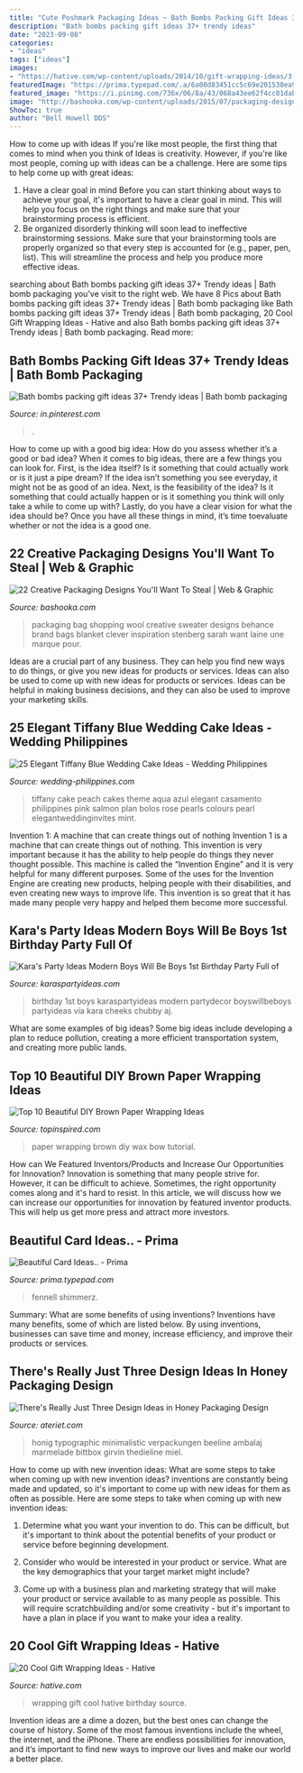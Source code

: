 ```yaml
---
title: "Cute Poshmark Packaging Ideas ~ Bath Bombs Packing Gift Ideas 37+ Trendy Ideas"
description: "Bath bombs packing gift ideas 37+ trendy ideas"
date: "2023-09-08"
categories:
- "ideas"
tags: ["ideas"]
images:
- "https://hative.com/wp-content/uploads/2014/10/gift-wrapping-ideas/3-cool-gift-wrapping-ideas.jpg"
featuredImage: "https://prima.typepad.com/.a/6a00d83451cc5c69e201538ea9d22e970b-600wi"
featured_image: "https://i.pinimg.com/736x/06/8a/43/068a43ee62f4cc01dabeb8f60e69a2f3.jpg"
image: "http://bashooka.com/wp-content/uploads/2015/07/packaging-designs-2015-15.jpg"
ShowToc: true
author: "Bell Howell DDS"
---
```



How to come up with ideas
If you're like most people, the first thing that comes to mind when you think of Ideas is creativity. However, if you're like most people, coming up with ideas can be a challenge. 
Here are some tips to help come up with great ideas: 
1. Have a clear goal in mind 
Before you can start thinking about ways to achieve your goal, it's important to have a clear goal in mind. This will help you focus on the right things and make sure that your brainstorming process is efficient. 
2. Be organized 
 disorderly thinking will soon lead to ineffective brainstorming sessions. Make sure that your brainstorming tools are properly organized so that every step is accounted for (e.g., paper, pen, list). This will streamline the process and help you produce more effective ideas. 

	

		
searching about Bath bombs packing gift ideas 37+ Trendy ideas | Bath bomb packaging you've visit to the right web. We have 8 Pics about Bath bombs packing gift ideas 37+ Trendy ideas | Bath bomb packaging like Bath bombs packing gift ideas 37+ Trendy ideas | Bath bomb packaging, 20 Cool Gift Wrapping Ideas - Hative and also Bath bombs packing gift ideas 37+ Trendy ideas | Bath bomb packaging. Read more:
		
    
## Bath Bombs Packing Gift Ideas 37+ Trendy Ideas | Bath Bomb Packaging

<img loading=lazy src="https://i.pinimg.com/736x/06/8a/43/068a43ee62f4cc01dabeb8f60e69a2f3.jpg" onerror="this.onerror=null;this.src='https://tse4.mm.bing.net/th?id=OIP.Ic3zE_nAZyGwy4GuIptk9gAAAA&amp;pid=15.1';" alt="Bath bombs packing gift ideas 37+ Trendy ideas | Bath bomb packaging">

_Source: in.pinterest.com_

>. 

	

How to come up with a good big idea: How do you assess whether it’s a good or bad idea?
When it comes to big ideas, there are a few things you can look for. First, is the idea itself? Is it something that could actually work or is it just a pipe dream? If the idea isn’t something you see everyday, it might not be as good of an idea. Next, is the feasibility of the idea? Is it something that could actually happen or is it something you think will only take a while to come up with? Lastly, do you have a clear vision for what the idea should be? Once you have all these things in mind, it’s time toevaluate whether or not the idea is a good one.

    
## 22 Creative Packaging Designs You&#039;ll Want To Steal | Web &amp; Graphic

<img loading=lazy src="http://bashooka.com/wp-content/uploads/2015/07/packaging-designs-2015-15.jpg" onerror="this.onerror=null;this.src='https://tse2.mm.bing.net/th?id=OIP.NWjcmmnxfX8_shDPxw806QHaJ6&amp;pid=15.1';" alt="22 Creative Packaging Designs You&#039;ll Want To Steal | Web &amp; Graphic">

_Source: bashooka.com_

>packaging bag shopping wool creative sweater designs behance brand bags blanket clever inspiration stenberg sarah want laine une marque pour. 

	

Ideas are a crucial part of any business. They can help you find new ways to do things, or give you new ideas for products or services. Ideas can also be used to come up with new ideas for products or services. Ideas can be helpful in making business decisions, and they can also be used to improve your marketing skills.

    
## 25 Elegant Tiffany Blue Wedding Cake Ideas - Wedding Philippines

<img loading=lazy src="http://www.wedding-philippines.com/wp-content/uploads/2015/09/Wedding-Philippines-25-Elegant-Tiffany-Blue-Wedding-Cake-Ideas-18.jpg" onerror="this.onerror=null;this.src='https://tse4.mm.bing.net/th?id=OIP.vTYHdCCrDCR2-N8M3wXq7wHaLI&amp;pid=15.1';" alt="25 Elegant Tiffany Blue Wedding Cake Ideas - Wedding Philippines">

_Source: wedding-philippines.com_

>tiffany cake peach cakes theme aqua azul elegant casamento philippines pink salmon plan bolos rose pearls colours pearl elegantweddinginvites mint. 

	

Invention 1: A machine that can create things out of nothing
Invention 1 is a machine that can create things out of nothing. This invention is very important because it has the ability to help people do things they never thought possible. This machine is called the “Invention Engine” and it is very helpful for many different purposes. Some of the uses for the Invention Engine are creating new products, helping people with their disabilities, and even creating new ways to improve life. This invention is so great that it has made many people very happy and helped them become more successful.

    
## Kara&#039;s Party Ideas Modern Boys Will Be Boys 1st Birthday Party Full Of

<img loading=lazy src="http://karaspartyideas.com/wp-content/uploads/2014/02/Modern-Boys-Will-Be-Boys-1st-Birthday-Party-via-Karas-Party-Ideas-KarasPartyIdeas.com-boypartyideas-boyswillbeboys-partydecor-partyideas-27.jpeg" onerror="this.onerror=null;this.src='https://tse4.mm.bing.net/th?id=OIP.p__NOoEoH4ftI1pEDeyJgAHaLH&amp;pid=15.1';" alt="Kara&#039;s Party Ideas Modern Boys Will Be Boys 1st Birthday Party Full of">

_Source: karaspartyideas.com_

>birthday 1st boys karaspartyideas modern partydecor boyswillbeboys partyideas via kara cheeks chubby aj. 

	

What are some examples of big ideas?
Some big ideas include developing a plan to reduce pollution, creating a more efficient transportation system, and creating more public lands.

    
## Top 10 Beautiful DIY Brown Paper Wrapping Ideas

<img loading=lazy src="https://www.topinspired.com/wp-content/uploads/2013/09/top-10-beautiful-diy-brown-paper-wrapping-ideas_06.jpg" onerror="this.onerror=null;this.src='https://tse1.mm.bing.net/th?id=OIP.dWMLzZjt5CNw1My8rUbTLQHaJK&amp;pid=15.1';" alt="Top 10 Beautiful DIY Brown Paper Wrapping Ideas">

_Source: topinspired.com_

>paper wrapping brown diy wax bow tutorial. 

	

How can We Featured Inventors/Products and Increase Our Opportunities for Innovation?
Innovation is something that many people strive for. However, it can be difficult to achieve. Sometimes, the right opportunity comes along and it's hard to resist. In this article, we will discuss how we can increase our opportunities for innovation by featured inventor products. This will help us get more press and attract more investors.

    
## Beautiful Card Ideas.. - Prima

<img loading=lazy src="https://prima.typepad.com/.a/6a00d83451cc5c69e201538ea9d22e970b-600wi" onerror="this.onerror=null;this.src='https://tse2.mm.bing.net/th?id=OIP.MkwgwahvnwVkEyfKKwioXwHaIs&amp;pid=15.1';" alt="Beautiful Card Ideas.. - Prima">

_Source: prima.typepad.com_

>fennell shimmerz. 

	

Summary: What are some benefits of using inventions?
Inventions have many benefits, some of which are listed below. By using inventions, businesses can save time and money, increase efficiency, and improve their products or services.

    
## There&#039;s Really Just Three Design Ideas In Honey Packaging Design

<img loading=lazy src="https://www.ateriet.com/wp-content/uploads/2014/09/minimalistic-1.jpeg" onerror="this.onerror=null;this.src='https://tse2.mm.bing.net/th?id=OIP._fHzjw_GxQUDRlV4JogtUgHaIN&amp;pid=15.1';" alt="There&#039;s Really Just Three Design Ideas in Honey Packaging Design">

_Source: ateriet.com_

>honig typographic minimalistic verpackungen beeline ambalaj marmelade bittbox girvin thedieline miel. 

	

How to come up with new invention ideas: What are some steps to take when coming up with new invention ideas?
inventions are constantly being made and updated, so it's important to come up with new ideas for them as often as possible. Here are some steps to take when coming up with new invention ideas:
1. Determine what you want your invention to do. This can be difficult, but it's important to think about the potential benefits of your product or service before beginning development.

2. Consider who would be interested in your product or service. What are the key demographics that your target market might include?

3. Come up with a business plan and marketing strategy that will make your product or service available to as many people as possible. This will require scratchbuilding and/or some creativity - but it's important to have a plan in place if you want to make your idea a reality.


    
## 20 Cool Gift Wrapping Ideas - Hative

<img loading=lazy src="https://hative.com/wp-content/uploads/2014/10/gift-wrapping-ideas/3-cool-gift-wrapping-ideas.jpg" onerror="this.onerror=null;this.src='https://tse2.mm.bing.net/th?id=OIP.IumchR58nq-vAcfGyDOSDAHaJ4&amp;pid=15.1';" alt="20 Cool Gift Wrapping Ideas - Hative">

_Source: hative.com_

>wrapping gift cool hative birthday source. 

	

Invention ideas are a dime a dozen, but the best ones can change the course of history. Some of the most famous inventions include the wheel, the internet, and the iPhone. There are endless possibilities for innovation, and it’s important to find new ways to improve our lives and make our world a better place.

